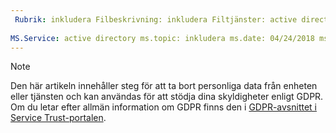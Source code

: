 ```yaml
---
 Rubrik: inkludera Filbeskrivning: inkludera Filtjänster: active directory författare: eross msft
 
MS.Service: active directory ms.topic: inkludera ms.date: 04/24/2018 ms.author: lizross ms.custom: inkludera fil
---
```


>[!Note] 
> Den här artikeln innehåller steg för att ta bort personliga data från enheten eller tjänsten och kan användas för att stödja dina skyldigheter enligt GDPR. Om du letar efter allmän information om GDPR finns den i [GDPR-avsnittet i Service Trust-portalen](https://servicetrust.microsoft.com/ViewPage/GDPRGetStarted).